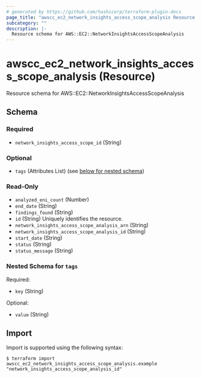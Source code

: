 ```yaml
---
# generated by https://github.com/hashicorp/terraform-plugin-docs
page_title: "awscc_ec2_network_insights_access_scope_analysis Resource - terraform-provider-awscc"
subcategory: ""
description: |-
  Resource schema for AWS::EC2::NetworkInsightsAccessScopeAnalysis
---
```


# awscc_ec2_network_insights_access_scope_analysis (Resource)

Resource schema for AWS::EC2::NetworkInsightsAccessScopeAnalysis



<!-- schema generated by tfplugindocs -->
## Schema

### Required

- `network_insights_access_scope_id` (String)

### Optional

- `tags` (Attributes List) (see [below for nested schema](#nestedatt--tags))

### Read-Only

- `analyzed_eni_count` (Number)
- `end_date` (String)
- `findings_found` (String)
- `id` (String) Uniquely identifies the resource.
- `network_insights_access_scope_analysis_arn` (String)
- `network_insights_access_scope_analysis_id` (String)
- `start_date` (String)
- `status` (String)
- `status_message` (String)

<a id="nestedatt--tags"></a>
### Nested Schema for `tags`

Required:

- `key` (String)

Optional:

- `value` (String)

## Import

Import is supported using the following syntax:

```shell
$ terraform import awscc_ec2_network_insights_access_scope_analysis.example "network_insights_access_scope_analysis_id"
```
